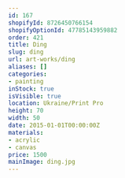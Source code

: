 ```yaml
---
id: 167
shopifyId: 8726450766154
shopifyOptionId: 47785143959882
order: 421
title: Ding
slug: ding
url: art-works/ding
aliases: []
categories:
- painting
inStock: true
isVisible: true
location: Ukraine/Print Pro
height: 70
width: 50
date: 2015-01-01T00:00:00Z
materials:
- acrylic
- canvas
price: 1500
mainImage: ding.jpg
---
```

